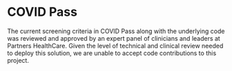 # COVID Pass
The current screening criteria in COVID Pass along with the underlying code was reviewed and approved by an expert panel of clinicians and leaders at Partners HealthCare.  Given the level of technical and clinical review needed to deploy this solution, we are unable to accept code contributions to this project.
